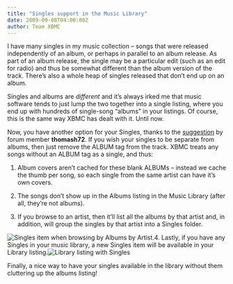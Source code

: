 ```yaml
---
title: "Singles support in the Music Library"
date: 2009-09-08T04:00:00Z
author: Team XBMC
---
```


I have many singles in my music collection – songs that were released independently of an album, or perhaps in parallel to an album release. As part of an album release, the single may be a particular edit (such as an edit for radio) and thus be somewhat different than the album version of the track. There’s also a whole heap of singles released that don’t end up on an album.

Singles and albums are _different_ and it’s always irked me that music software tends to just lump the two together into a single listing, where you end up with hundreds of single-song “albums” in your listings. Of course, this is the same way XBMC has dealt with it. Until now.

Now, you have another option for your Singles, thanks to the [suggestion](https://forum.kodi.tv/showthread.php?tid=56516 "suggestion") by forum member **thomash72**. If you wish your singles to be separate from albums, then just remove the ALBUM tag from the track. XBMC treats any songs without an ALBUM tag as a single, and thus:

1.  Album covers aren’t cached for these blank ALBUMs – instead we cache the thumb per song, so each single from the same artist can have it’s own covers.

2.  The songs don’t show up in the Albums listing in the Music Library (after all, they’re not albums).

3.  If you browse to an artist, then it’ll list all the albums by that artist and, in addition, will group the singles by that artist into a Singles folder.

![Singles item when browsing by Albums by Artist.](/images/blog/Picture-3.webp "Singles item when browsing by Albums by Artist.")4. Lastly, if you have any Singles in your music library, a new Singles item will be available in your Library listing.![Library listing with Singles](/images/blog/Picture-2.webp "Library listing with Singles")

Finally, a nice way to have your singles available in the library without them cluttering up the albums listing!
